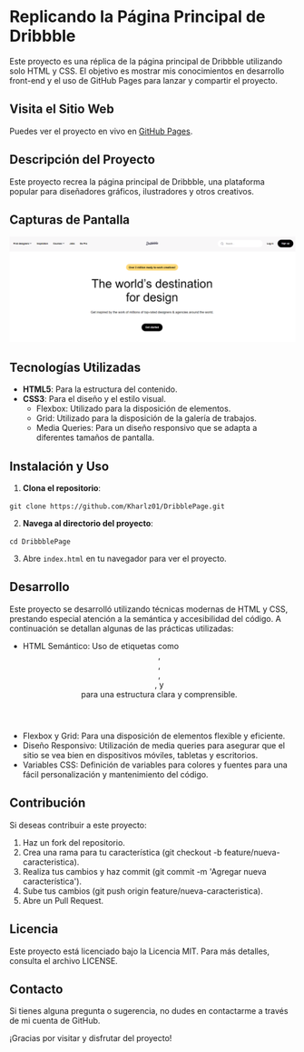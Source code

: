 # Replicando la Página Principal de Dribbble

Este proyecto es una réplica de la página principal de Dribbble utilizando solo HTML y CSS. El objetivo es mostrar mis conocimientos en desarrollo front-end y el uso de GitHub Pages para lanzar y compartir el proyecto.

## Visita el Sitio Web

Puedes ver el proyecto en vivo en [GitHub Pages](https://kharlz01.github.io/DribblePage/).

## Descripción del Proyecto

Este proyecto recrea la página principal de Dribbble, una plataforma popular para diseñadores gráficos, ilustradores y otros creativos.

## Capturas de Pantalla

![Captura de pantalla de la página principal](./img/DB-Page.png)

## Tecnologías Utilizadas

- **HTML5**: Para la estructura del contenido.
- **CSS3**: Para el diseño y el estilo visual.
  - Flexbox: Utilizado para la disposición de elementos.
  - Grid: Utilizado para la disposición de la galería de trabajos.
  - Media Queries: Para un diseño responsivo que se adapta a diferentes tamaños de pantalla.

## Instalación y Uso

1. **Clona el repositorio**:

`git clone https://github.com/Kharlz01/DribblePage.git`

2. **Navega al directorio del proyecto**:

`cd DribbblePage`

3. Abre `index.html` en tu navegador para ver el proyecto.

## Desarrollo

Este proyecto se desarrolló utilizando técnicas modernas de HTML y CSS, prestando especial atención a la semántica y accesibilidad del código. A continuación se detallan algunas de las prácticas utilizadas:

- HTML Semántico: Uso de etiquetas como <header>, <nav>, <section>, <article>, y <footer> para una estructura clara y comprensible.
- Flexbox y Grid: Para una disposición de elementos flexible y eficiente.
- Diseño Responsivo: Utilización de media queries para asegurar que el sitio se vea bien en dispositivos móviles, tabletas y escritorios.
- Variables CSS: Definición de variables para colores y fuentes para una fácil personalización y mantenimiento del código.

## Contribución

Si deseas contribuir a este proyecto:

1. Haz un fork del repositorio.
2. Crea una rama para tu característica (git checkout -b feature/nueva-caracteristica).
3. Realiza tus cambios y haz commit (git commit -m 'Agregar nueva característica').
4. Sube tus cambios (git push origin feature/nueva-caracteristica).
5. Abre un Pull Request.

## Licencia

Este proyecto está licenciado bajo la Licencia MIT. Para más detalles, consulta el archivo LICENSE.

## Contacto

Si tienes alguna pregunta o sugerencia, no dudes en contactarme a través de mi cuenta de GitHub.

¡Gracias por visitar y disfrutar del proyecto!